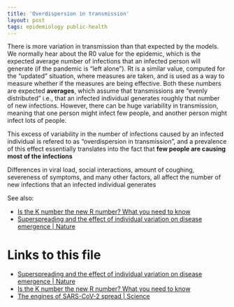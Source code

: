 ```yaml
---
title: 'Overdispersion in transmission'
layout: post
tags: epidemiology public-health
---
```




There is more variation in transmission than that expected by the models.
We normally hear about the R0 value for the epidemic, which is the expected
average number of infections that an infected person will generate (if the
pandemic is &ldquo;left alone&rdquo;). Rt is a similar value, computed for the &ldquo;updated&rdquo;
situation, where measures are taken, and is used as a way to measure whether
if the measures are being effective. Both these numbers are expected
**averages**, which assume that transmissions are &ldquo;evenly distributed&rdquo; i.e.,
that an infected individual generates roughly that number of new infections.
However, there can be huge variability in transmission, meaning that one
person might infect few people, and another person might infect lots of people.

This excess of variability in the number of infections caused by an infected
individual is refered to as &ldquo;overdispersion in transmission&rdquo;, and a prevalence
of this effect essentially translates into the fact that **few people are causing most of the infections**

Differences in viral load, social interactions, amount of coughing, severeness
of symptoms, and many other factors, all affect the number of new infections that
an infected individual generates

See also:
-   [Is the K number the new R number? What you need to know](/is_the_k_number_the_new_r_number_what_you_need_to_know)
-   [Superspreading and the effect of individual variation on disease emergence | Nature](/superspreading_and_the_effect_of_individual_variation_on_disease_emergence_nature)


# Links to this file

- [Superspreading and the effect of individual variation on disease emergence | Nature](/superspreading_and_the_effect_of_individual_variation_on_disease_emergence_nature)
- [Is the K number the new R number? What you need to know](/is_the_k_number_the_new_r_number_what_you_need_to_know)
- [The engines of SARS-CoV-2 spread | Science](/the_engines_of_sars_cov_2_spread_science)
